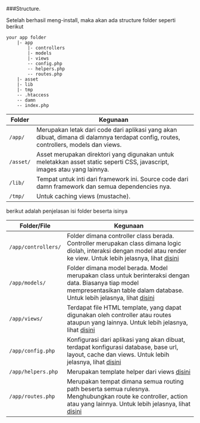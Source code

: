 ###Structure.

Setelah berhasil meng-install, maka akan ada structure folder seperti berikut

```
your app folder
	|- app
		|- controllers
		|- models
		|- views
		-- config.php
		-- helpers.php
		-- routes.php
	|- asset
	|- lib
	|- tmp
	-- .htaccess
	-- damn
	-- index.php
```

Folder | Kegunaan
--- | ---
`/app/` | Merupakan letak dari code dari aplikasi yang akan dibuat, dimana di dalamnya terdapat config, routes, controllers, models dan views.
`/asset/` | Asset merupakan direktori yang digunakan untuk meletakkan asset static seperti CSS, javascript, images atau yang lainnya.
`/lib/` | Tempat untuk inti dari framework ini. Source code dari damn framework dan semua dependencies nya.
`/tmp/` | Untuk caching views (mustache).

berikut adalah penjelasan isi folder beserta isinya

Folder/File | Kegunaan
--- | ---
`/app/controllers/` | Folder dimana controller class berada. Controller merupakan class dimana logic diolah, interaksi dengan model atau render ke view. Untuk lebih jelasnya, lihat <a href="#/docs/v0.1/core/controllers">disini</a>
`/app/models/` | Folder dimana model berada. Model merupakan class untuk berinteraksi dengan data. Biasanya tiap model mempresentasikan table dalam database. Untuk lebih jelasnya, lihat <a href="#/docs/v0.1/core/models">disini</a>
`/app/views/` | Terdapat file HTML template, yang dapat digunakan oleh controller atau routes ataupun yang lainnya. Untuk lebih jelasnya, lihat <a href="#/docs/v0.1/core/models">disini</a>
`/app/config.php` | Konfigurasi dari aplikasi yang akan dibuat, terdapat konfigurasi database, base url, layout, cache dan views. Untuk lebih jelasnya, lihat <a href="#/docs/v0.1/core/config">disini</a>
`/app/helpers.php` | Merupakan template helper dari views <a href="#/docs/v0.1/core/helpers">disini</a>
`/app/routes.php` | Merupakan tempat dimana semua routing path beserta semua rulesnya. Menghubungkan route ke controller, action atau yang lainnya. Untuk lebih jelasnya, lihat <a href="#/docs/v0.1/core/routes">disini</a>